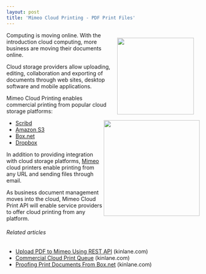 ```yaml
---
layout: post
title: 'Mimeo Cloud Printing - PDF Print Files'
---
```

<a href="http://www.scribd.com" target="_blank"><img style="padding: 15px;" src="http://kinlane-productions.s3.amazonaws.com/cloud-storage/scribd-logo.jpg" alt="" width="200" align="right" /></a>Computing is moving online. With the introduction cloud computing, more business are moving their documents online.<p></p>
Cloud storage providers allow uploading, editing, collaboration and exporting of documents through web sites, desktop software and mobile applications.<p></p>
Mimeo Cloud Printing enables commercial printing from popular cloud storage platforms:
<ul class="mainlist"><a href="http://www.dropbox.com" target="_blank"><img src="http://kinlane-productions.s3.amazonaws.com/cloud-storage/dropbox-logo.jpg" alt="" width="250" align="right" /></a>
	<li><a title="Scribd" href="http://www.scribd.com">Scribd</a></li>
	<li><a title="Amazon S3" href="http://s3.amazon.com">Amazon S3</a></li>
	<li><a title="Box.net" href="http://www.box.net">Box.net</a></li>
	<li><a title="Dropbox" href="http://www.dropbox.com/">Dropbox</a></li>
</ul>
In addition to providing integration with cloud storage platforms, <a title="Mimeo" href="http://www.mimeo.com">Mimeo</a> cloud printers enable printing from any URL and sending files through email.<p></p>
As business document management moves into the cloud, Mimeo Cloud Print API will enable service providers to offer cloud printing from any platform.
<h6 class="zemanta-related-title" style="font-size: 1em;">Related articles</h6>
<ul class="zemanta-article-ul">
	<li class="zemanta-article-ul-li"><a href="http://www.kinlane.com/2011/03/upload-pdf-to-mimeo-using-rest-api/">Upload PDF to Mimeo Using REST API</a> (kinlane.com)</li>
	<li class="zemanta-article-ul-li"><a href="http://www.kinlane.com/2011/03/commercial-print-queue/">Commercial Cloud Print Queue</a> (kinlane.com)</li>
	<li class="zemanta-article-ul-li"><a href="http://www.kinlane.com/2011/02/proofing-print-documents-from-box-net/">Proofing Print Documents From Box.net</a> (kinlane.com)</li>
</ul>

